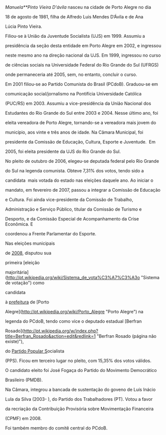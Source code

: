 

*Manuela**Pinto Vieira D'ávila* nasceu na cidade de Porto Alegre no dia

18 de agosto de 1981, filha de Alfredo Luis Mendes D’Ávila e de Ana

Lúcia Pinto Vieira.



Filiou-se à União da Juventude Socialista (UJS) em 1999. Assumiu a

presidência da seção desta entidade em Porto Alegre em 2002, e ingressou

neste mesmo ano na direção nacional da UJS. Em 1999, ingressou no curso

de ciências sociais na Universidade Federal do Rio Grande do Sul (UFRGS)

onde permaneceria até 2005, sem, no entanto, concluir o curso.



Em 2001 filiou-se ao Partido Comunista do Brasil (PCdoB). Graduou-se em

comunicação social/jornalismo na Pontifícia Universidade Católica

(PUC/RS) em 2003. Assumiu a vice-presidência da União Nacional dos

Estudantes do Rio Grande do Sul entre 2003 e 2004. Nesse último ano, foi

eleita vereadora de Porto Alegre, tornando-se a vereadora mais jovem do

município, aos vinte e três anos de idade. Na Câmara Municipal, foi

presidente da Comissão de Educação, Cultura, Esporte e Juventude.  Em

2005, foi eleita presidente da UJS do Rio Grande do Sul.



No pleito de outubro de 2006, elegeu-se deputada federal pelo Rio Grande

do Sul na legenda comunista. Obteve 7,31% dos votos, tendo sido a

candidata  mais votada do estado nas eleições daquele ano. Ao iniciar o

mandato, em fevereiro de 2007, passou a integrar a Comissão de Educação

e Cultura. Foi ainda vice-presidente da Comissão de Trabalho,

Administração e Serviço Público, titular da Comissão de Turismo e

Desporto, e da Comissão Especial de Acompanhamento da Crise Econômica. E

coordenou a Frente Parlamentar do Esporte.



Nas eleições municipais

de [2008](http://pt.wikipedia.org/wiki/2008 "2008"), disputou sua

primeira [eleição

majoritária](http://pt.wikipedia.org/wiki/Sistema_de_vota%C3%A7%C3%A3o "Sistema de votação") como

candidata

à [prefeitura](http://pt.wikipedia.org/wiki/Prefeitura "Prefeitura") de [Porto

Alegre](http://pt.wikipedia.org/wiki/Porto_Alegre "Porto Alegre") na

legenda do PCdoB, tendo como vice o deputado estadual [Berfran

Rosado](http://pt.wikipedia.org/w/index.php?title=Berfran_Rosado&action=edit&redlink=1 "Berfran Rosado (página não existe)"),

do [Partido Popular S](http://pt.wikipedia.org/wiki/PPS "PPS")ocialista

(PPS). Ficou em terceiro lugar no pleito, com 15,35% dos votos válidos.

O candidato eleito foi José Fogaça do Partido do Movimento Democrático

Brasileiro (PMDB).



Na Câmara, integrou a bancada de sustentação do goveno de Luís Inácio

Lula da Silva (2003- ), do Partido dos Trabalhadores (PT). Votou a favor

da recriação da Contribuição Provisória sobre Movimentação Financeira

(CPMF) em 2008.



Foi também membro do comitê central do PCdoB.





